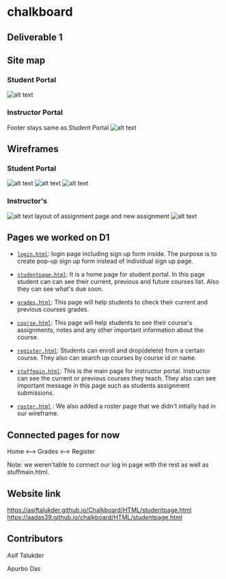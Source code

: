 # chalkboard

## Deliverable 1

## Site map

### Student Portal

![alt text](/images/sitemap_student.png)

### Instructor Portal

Footer stays same as Student Portal
![alt text](/images/sitemap.jpg)

## Wireframes

### Student Portal

![alt text](/images/home.png)
![alt text](/images/assignment_1.png)
![alt text](/images/mobile_wireframe.png)

### Instructor's

![alt text](/images/home_ins.jpg)
layout of assignment page and new assignment
![alt text](/images/assignment2.jpg)

## Pages we worked on D1

- [`login.html`](https://github.com/AsifTalukder/chalkboard/blob/main/Deliverable_1/HTML/login.html): login page including sign up form inside. The purpose is to create pop-up sign up form instead of individual sign up page.
    
- [`studentpage.html`](https://github.com/AsifTalukder/chalkboard/blob/main/Deliverable_1/HTML/studentpage.html): It is a home page for student portal. In this page student can can see their current, previous and future courses list. Also they can see what's due soon.
- [`grades.html`](https://github.com/AsifTalukder/chalkboard/blob/main/Deliverable_1/HTML/grade.html): This page will help students to check their current and previous courses grades.
- [`course.html`](https://github.com/AsifTalukder/chalkboard/blob/main/Deliverable_1/HTML/course.html): This page will help students to see their course's assignments, notes and any other important information about the course.
- [`register.html`](https://github.com/AsifTalukder/chalkboard/blob/main/Deliverable_1/HTML/register.html): Students can enroll and drop(delete) from a certain course. They also can search up courses by course id or name.
- [`stuffmain.html`](https://github.com/AsifTalukder/chalkboard/blob/main/Deliverable_1/HTML/stuffmain.html): This is the main page for instructor portal. Instructor can see the current or previous courses they teach. They also can see important message in this page such as students assignment submissions.
- [`roster.html`](https://github.com/AsifTalukder/chalkboard/blob/main/Deliverable_1/HTML/roster.html) : We also added a roster page that we didn't intially had in our wireframe. 

## Connected pages for now

Home <--> Grades <--> Register

Note: we weren'table to connect our log in page with the rest as well as stuffmain.html. 

## Website link

https://asiftalukder.github.io/Chalkboard/HTML/studentpage.html
https://aadas39.github.io/chalkboard/HTML/studentpage.html

## Contributors

Asif Talukder

Apurbo Das
